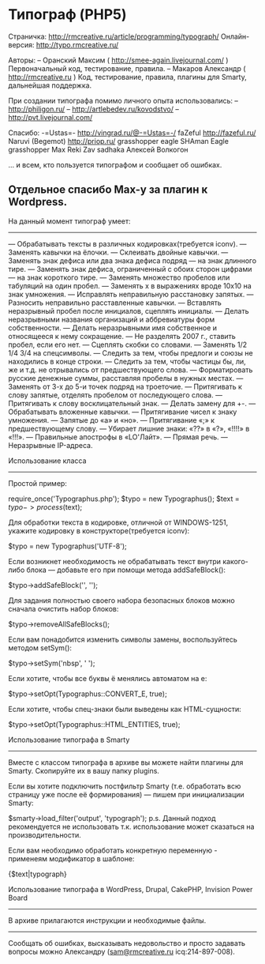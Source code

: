 Типограф (PHP5)
===============

Страничка: http://rmcreative.ru/article/programming/typograph/
Онлайн-версия: http://typo.rmcreative.ru/

Авторы:
 – Оранский Максим ( http://smee-again.livejournal.com/ )
     Первоначальный код, тестирование, правила.
 – Макаров Александр ( http://rmcreative.ru )
     Код, тестирование, правила, плагины для Smarty, дальнейшая поддержка.
 
При создании типографа помимо личного опыта использовались:
 – http://philigon.ru/
 – http://artlebedev.ru/kovodstvo/
 – http://pvt.livejournal.com/
 
Спасибо:
-=Ustas=-             http://vingrad.ru/@-=Ustas=-/
faZeful               http://fazeful.ru/
Naruvi (Begemot)      http://priop.ru/
grasshopper
eagle
SHAman
Eagle
grasshopper
Max
Reki
Zav
sadhaka
Алексей Волкогон

… и всем, кто пользуется типографом и сообщает об ошибках.

Отдельное спасибо Max-у за плагин к Wordpress.
--------------------------------------------------------------------------------

На данный момент типограф умеет:
********************************

— Обрабатывать тексты в различных кодировках(требуется iconv).
— Заменять кавычки на ёлочки.
— Склеивать двойные кавычки.
— Заменять знак дефиса или два знака дефиса подряд — на знак длинного тире.
— Заменять знак дефиса, ограниченный с обоих сторон цифрами — на знак короткого тире.
— Заменять множество пробелов или табуляций на один пробел.
— Заменять х в выражениях вроде 10x10 на знак умножения.
— Исправлять неправильную расстановку запятых.
— Разносить неправильно расставленные кавычки.
— Вставлять неразрывный пробел после инициалов, сцеплять инициалы.
— Делать неразрывными названия организаций и аббревиатуры форм собственности.
— Делать неразрывными имя собственное и относящееся к нему сокращение.
— Не разделять 2007 г., ставить пробел, если его нет.
— Сцеплять скобки со словами.
— Заменять 1/2 1/4 3/4 на спецсимволы.
— Следить за тем, чтобы предлоги и союзы не находились в конце строки.
— Следить за тем, чтобы частицы бы, ли, же и т.д. не отрывались от предшествующего слова.
— Форматировать русские денежные суммы, расставляя пробелы в нужных местах.
— Заменять от 3-х до 5-и точек подряд на троеточие.
— Притягивать к слову запятые, отделять пробелом от последующего слова.
— Притягивать к слову восклицательный знак.
— Делать замену для +-.
— Обрабатывать вложенные кавычки.
— Притягивание чисел к знаку умножения.
— Запятые до «а» и «но».
— Притягивание «;» к предшествующему слову.
— Убирает лишние знаки: «??» в «?», «!!!!» в «!!!».
— Правильные апострофы в «LO'Лайт».
— Прямая речь.
— Неразрывные IP-адреса.

Использование класса
********************
Простой пример:

require_once('Typographus.php');
$typo = new Typographus();
$text = $typo->process($text);

Для обработки текста в кодировке, отличной от WINDOWS-1251, укажите кодировку в
конструкторе(требуется iconv):

$typo = new Typographus('UTF-8');

Если возникнет необходимость не обрабатывать текст внутри какого-либо блока —
добавьте его при помощи метода addSafeBlock():

$typo->addSafeBlock('<clear>', '</clear>');

Для задания полностью своего набора безопасных блоков можно сначала очистить набор блоков:

$typo->removeAllSafeBlocks(); 

Если вам понадобится изменить символы замены, воспользуйтесь методом setSym():

$typo->setSym('nbsp', '&nbsp;');

Если хотите, чтобы все буквы ё менялись автоматом на е:

$typo->setOpt(Typographus::CONVERT_E, true);

Если хотите, чтобы спец-знаки были выведены как HTML-сущности:

$typo->setOpt(Typographus::HTML_ENTITIES, true);

Использование типографа в Smarty
********************************

Вместе с классом типографа в архиве вы можете найти плагины для Smarty.
Скопируйте их в вашу папку plugins.

Если вы хотите подключить постфильтр Smarty (т.е. обработать всю страницу уже
после её формирования) — пишем при инициализации Smarty:

$smarty->load_filter('output', 'typograph');
p.s. Данный подход рекомендуется не использовать т.к. использование может сказаться на производительности.


Если вам необходимо обработать конкретную переменную - применеям модификатор в
шаблоне:

{$text|typograph}

Использование типографа в WordPress, Drupal, CakePHP, Invision Power Board
***************************************************************************
В архиве прилагаются инструкции и необходимые файлы.

***

Сообщать об ошибках, высказывать недовольство и просто задавать вопросы можно
Александру (sam@rmcreative.ru icq:214-897-008).
